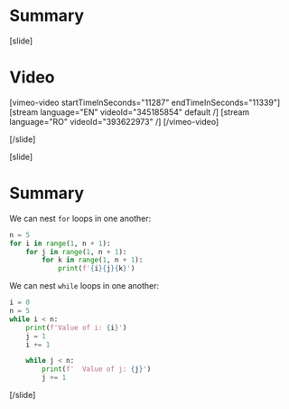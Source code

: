# Summary

[slide]
# Video

[vimeo-video startTimeInSeconds="11287" endTimeInSeconds="11339"]
[stream language="EN" videoId="345185854" default /]
[stream language="RO" videoId="393622973" /]
[/vimeo-video]

[/slide]

[slide]
# Summary

We can nest `for` loops in one another:
```py live
n = 5
for i in range(1, n + 1):
    for j in range(1, n + 1):
        for k in range(1, n + 1):
            print(f'{i}{j}{k}')
```

We can nest `while` loops in one another:
```py live
i = 0
n = 5
while i < n:
    print(f'Value of i: {i}')
    j = 1
    i += 1

    while j < n:
        print(f'  Value of j: {j}')
        j += 1
```
[/slide]